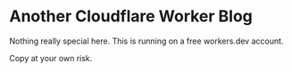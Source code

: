 # Another Cloudflare Worker Blog

Nothing really special here. This is running on a free workers.dev account.

Copy at your own risk.
